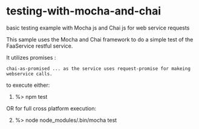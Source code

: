 # testing-with-mocha-and-chai
basic testing example with Mocha js and Chai js for web service requests

This sample uses the Mocha and Chai framework to do a simple test of the FaaService restful service.

It utilizes promises :  

	chai-as-promised ... as the service uses request-promise for makeing webservice calls.

to execute either:

1. %> npm test 

OR for full cross platform execution:

2. %> node node_modules/.bin/mocha test
